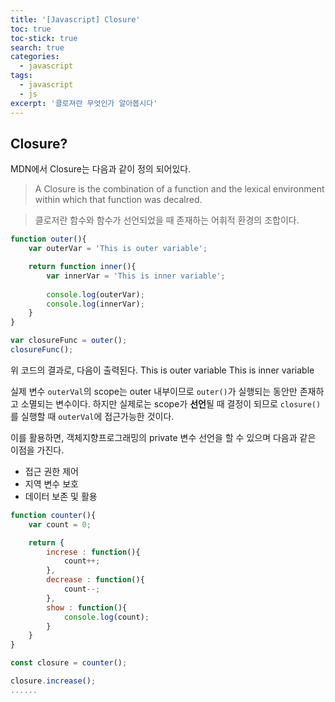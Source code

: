 ```yaml
---
title: '[Javascript] Closure'
toc: true
toc-stick: true
search: true
categories:
  - javascript
tags:
  - javascript
  - js
excerpt: '클로져란 무엇인가 알아봅시다'
---
```


## Closure?

MDN에서 Closure는 다음과 같이 정의 되어있다.  
> A Closure is the combination of a function and the lexical environment within which that function was decalred.  

> 클로저란 함수와 함수가 선언되었을 때 존재하는 어휘적 환경의 조합이다.

``` javascript
function outer(){
	var outerVar = 'This is outer variable';

	return function inner(){
		var innerVar = 'This is inner variable';
		
		console.log(outerVar);
		console.log(innerVar);
	}
}

var closureFunc = outer();
closureFunc();
```

위 코드의 결과로, 다음이 출력된다.
This is outer variable
This is inner variable

실제 변수 ```outerVal```의 scope는 outer 내부이므로 ```outer()```가 실행되는 동안만 존재하고 소멸되는 변수이다.
하지만 실제로는 scope가 **선언**될 때 결정이 되므로 ```closure()```를 실행할 때 ```outerVal```에 접근가능한 것이다.  


이를 활용하면, 객체지향프로그래밍의 private 변수 선언을 할 수 있으며 다음과 같은 이점을 가진다.  
 - 접근 권한 제어
 - 지역 변수 보호
 - 데이터 보존 및 활용

``` javascript
function counter(){
	var count = 0;

	return {
		increse : function(){
			count++;
		},
		decrease : function(){
			count--;
		},
		show : function(){
			console.log(count);
		}
	}
}

const closure = counter();

closure.increase();
......
```